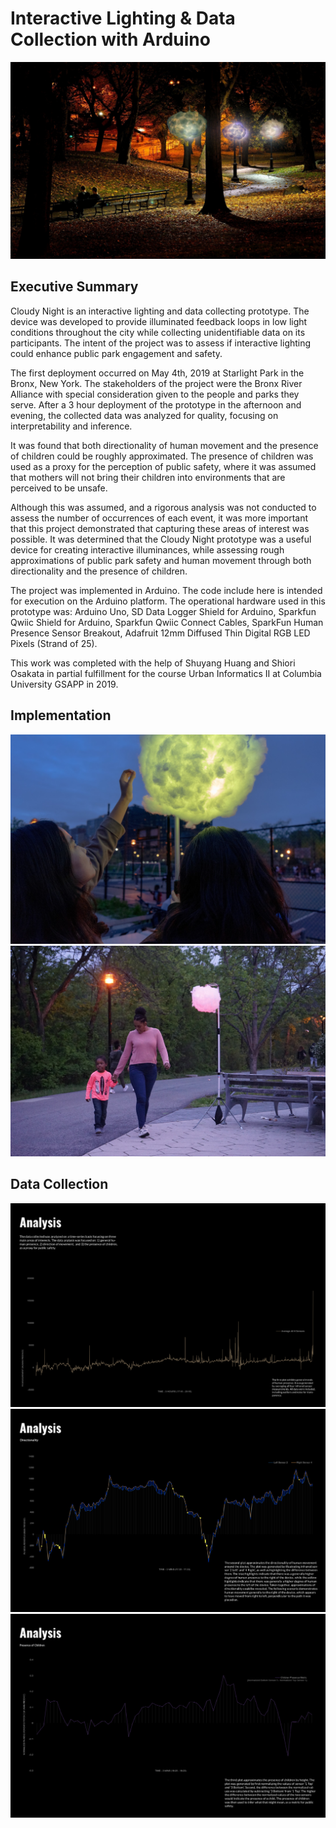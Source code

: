 # Interactive Lighting & Data Collection with Arduino

![Rendering](https://github.com/nickkunz/cloudynight/blob/master/Images/rendering.jpg)


## Executive Summary
Cloudy Night is an interactive lighting and data collecting prototype. The device was developed to provide illuminated feedback loops in low light conditions throughout the city while collecting unidentifiable data on its participants. The intent of the project was to assess if interactive lighting could enhance public park engagement and safety. 

The first deployment occurred on May 4th, 2019 at Starlight Park in the Bronx, New York. The stakeholders of the project were the Bronx River Alliance with special consideration given to the people and parks they serve. After a 3 hour deployment of the prototype in the afternoon and evening, the collected data was analyzed for quality, focusing on interpretability and inference. 

It was found that both directionality of human movement and the presence of children could be roughly approximated. The presence of children was used as a proxy for the perception of public safety, where it was assumed that mothers will not bring their children into environments that are perceived to be unsafe. 

Although this was assumed, and a rigorous analysis was not conducted to assess the number of occurrences of each event, it was more important that this project demonstrated that capturing these areas of interest was possible. It was determined that the Cloudy Night prototype was a useful device for creating interactive illuminances, while assessing rough approximations of public park safety and human movement through both directionality and the presence of children.

The project was implemented in Arduino. The code include here is intended for execution on the Arduino platform. The operational hardware used in this prototype was: Arduino Uno, SD Data Logger Shield for Arduino, Sparkfun Qwiic Shield for Arduino, Sparkfun Qwiic Connect Cables, SparkFun Human Presence Sensor Breakout, Adafruit 12mm Diffused Thin Digital RGB LED Pixels (Strand of 25).

This work was completed with the help of Shuyang Huang and Shiori Osakata in partial fulfillment for the course Urban Informatics II at Columbia University GSAPP in 2019.

## Implementation
![Implementation1](https://github.com/nickkunz/cloudynight/blob/master/Images/implementation.jpeg)
![Implementation2](https://github.com/nickkunz/cloudynight/blob/master/Images/implementation2.jpg)

## Data Collection
![Plot1](https://github.com/nickkunz/cloudynight/blob/master/Images/humanplot.jpg)
![Plot2](https://github.com/nickkunz/cloudynight/blob/master/Images/directionplot.jpg)
![Plot3](https://github.com/nickkunz/cloudynight/blob/master/Images/childrenplot.jpg)
